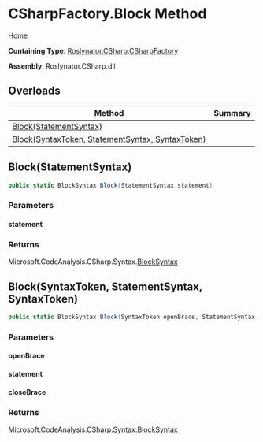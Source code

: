 # CSharpFactory\.Block Method <a name="_Top"></a>

[Home](../../../../README.md)

**Containing Type**: [Roslynator.CSharp](../../README.md#_Top)\.[CSharpFactory](../README.md#_Top)

**Assembly**: Roslynator\.CSharp\.dll

## Overloads

| Method | Summary |
| ------ | ------- |
| [Block(StatementSyntax)](#Roslynator_CSharp_CSharpFactory_Block_Microsoft_CodeAnalysis_CSharp_Syntax_StatementSyntax_) | |
| [Block(SyntaxToken, StatementSyntax, SyntaxToken)](#Roslynator_CSharp_CSharpFactory_Block_Microsoft_CodeAnalysis_SyntaxToken_Microsoft_CodeAnalysis_CSharp_Syntax_StatementSyntax_Microsoft_CodeAnalysis_SyntaxToken_) | |

## Block\(StatementSyntax\) <a name="Roslynator_CSharp_CSharpFactory_Block_Microsoft_CodeAnalysis_CSharp_Syntax_StatementSyntax_"></a>

```csharp
public static BlockSyntax Block(StatementSyntax statement)
```

### Parameters

#### statement

### Returns

Microsoft\.CodeAnalysis\.CSharp\.Syntax\.[BlockSyntax](https://docs.microsoft.com/en-us/dotnet/api/microsoft.codeanalysis.csharp.syntax.blocksyntax)

## Block\(SyntaxToken, StatementSyntax, SyntaxToken\) <a name="Roslynator_CSharp_CSharpFactory_Block_Microsoft_CodeAnalysis_SyntaxToken_Microsoft_CodeAnalysis_CSharp_Syntax_StatementSyntax_Microsoft_CodeAnalysis_SyntaxToken_"></a>

```csharp
public static BlockSyntax Block(SyntaxToken openBrace, StatementSyntax statement, SyntaxToken closeBrace)
```

### Parameters

#### openBrace

#### statement

#### closeBrace

### Returns

Microsoft\.CodeAnalysis\.CSharp\.Syntax\.[BlockSyntax](https://docs.microsoft.com/en-us/dotnet/api/microsoft.codeanalysis.csharp.syntax.blocksyntax)


